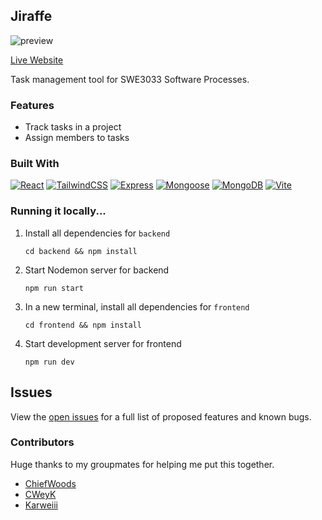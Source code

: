 ## Jiraffe

![preview](preview.png)

[Live Website](https://jiraffe.vercel.app)

Task management tool for SWE3033 Software Processes.

### Features

- Track tasks in a project
- Assign members to tasks

### Built With

[![React](https://img.shields.io/badge/React-23272f?style=for-the-badge&logo=react)](https://react.dev/)
[![TailwindCSS](https://img.shields.io/badge/TailwindCSS-f8fafc?style=for-the-badge&logo=tailwindcss)](https://tailwindcss.com/)
[![Express](https://img.shields.io/badge/Express-010409?style=for-the-badge&logo=express)](https://expressjs.com/)
[![Mongoose](https://img.shields.io/badge/Mongoose-880000?style=for-the-badge&logo=mongoose)](https://mongoosejs.com/)
[![MongoDB](https://img.shields.io/badge/MongoDB-001e2b?style=for-the-badge&logo=mongodb)](https://www.mongodb.com/)
[![Vite](https://img.shields.io/badge/Vite-ffd028?style=for-the-badge&logo=Vite)](https://vitejs.dev/)

### Running it locally...

1. Install all dependencies for `backend`

	```
	cd backend && npm install
	```

2. Start Nodemon server for backend

	```
	npm run start
	```

3. In a new terminal, install all dependencies for `frontend`

	```
	cd frontend && npm install
	```

4. Start development server for frontend

	```
	npm run dev
	```

## Issues

View the [open issues](https://github.com/ChiefWoods/jiraffe-task-management/issues) for a full list of proposed features and known bugs.

### Contributors

Huge thanks to my groupmates for helping me put this together.

- [ChiefWoods](https://github.com/ChiefWoods)
- [CWeyK](https://github.com/CWeyK)
- [Karweiii](https://github.com/Karweiii)
